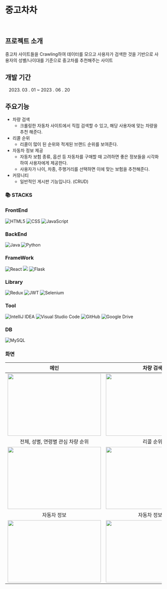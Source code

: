 # 중고차차
<br>

## 프로젝트 소개
중고차 사이트들을 Crawling하여 데이터를 모으고 사용자가 검색한 것을 기반으로 사용자의 성별/나이대를 기준으로 중고차를 추천해주는 사이트

## 개발 기간
  &nbsp;&nbsp;&nbsp;2023. 03 . 01 ~ 2023 . 06 . 20

## 주요기능
- 차량 검색
  - 크롤링한 자동차 사이트에서 직접 검색할 수 있고, 해당 사용자에 맞는 차량을 추천 해준다.
- 리콜 순위
  -  리콜이 많이 된 순위와 적게된 브랜드 순위를 보여준다.
-  자동차 정보 제공
    - 자동차 보험 종류, 옵션 등 자동차를 구매할 때 고려하면 좋은 정보들을 시각화하여 사용자에게 제공한다.
    - 사용자가 나이, 차종, 주행거리를 선택하면 이에 맞는 보험을 추천해준다.
- 커뮤니티
  - 일반적인 게시판 기능입니다.  (CRUD)
 

### 📚 STACKS

### FrontEnd
![HTML5](https://img.shields.io/badge/html5-%23E34F26.svg?style=for-the-badge&logo=html5&logoColor=white)
![CSS](https://img.shields.io/badge/css3-%231572B6.svg?style=for-the-badge&logo=css3&logoColor=white)
![JavaScript](https://img.shields.io/badge/javascript-%23323330.svg?style=for-the-badge&logo=javascript&logoColor=%23F7DF1E)

### BackEnd
![Java](https://img.shields.io/badge/java-%23ED8B00.svg?style=for-the-badge&logo=openjdk&logoColor=white)
![Python](https://img.shields.io/badge/python-3670A0?style=for-the-badge&logo=python&logoColor=ffdd54)

### FrameWork
![React](https://img.shields.io/badge/react-%2320232a.svg?style=for-the-badge&logo=react&logoColor=%2361DAFB)
<img src="https://img.shields.io/badge/spring boot-6DB33F?style=for-the-badge&logo=springboot&logoColor=white">
![Flask](https://img.shields.io/badge/flask-%23000.svg?style=for-the-badge&logo=flask&logoColor=white)

### Library
![Redux](https://img.shields.io/badge/redux-%23593d88.svg?style=for-the-badge&logo=redux&logoColor=white)
![JWT](https://img.shields.io/badge/JWT-black?style=for-the-badge&logo=JSON%20web%20tokens)
![Selenium](https://img.shields.io/badge/-selenium-%43B02A?style=for-the-badge&logo=selenium&logoColor=white)

### Tool
![IntelliJ IDEA](https://img.shields.io/badge/IntelliJIDEA-000000.svg?style=for-the-badge&logo=intellij-idea&logoColor=white)
![Visual Studio Code](https://img.shields.io/badge/Visual%20Studio%20Code-0078d7.svg?style=for-the-badge&logo=visual-studio-code&logoColor=white)
![GitHub](https://img.shields.io/badge/github-%23121011.svg?style=for-the-badge&logo=github&logoColor=white)
![Google Drive](https://img.shields.io/badge/Google%20Drive-4285F4?style=for-the-badge&logo=googledrive&logoColor=white)

### DB
![MySQL](https://img.shields.io/badge/mysql-%2300f.svg?style=for-the-badge&logo=mysql&logoColor=white)

### 화면
| 메인 | 차량 검색  | 검색한 차량과 유사한 차량 추천 | 사용자 개인 맞춤형 |
| :------------: | :------------: |:------------:|:------------:|
|<img src="https://github.com/finalPRJ/project/assets/95736504/cc5f6dd4-0047-473a-840e-a08df87627df" width="300" height="200"/>|<img src="https://github.com/finalPRJ/project/assets/95736504/e290ee8a-0465-436d-9b61-5a2908dba5d3" width="300" height="200"/>|<img src="https://github.com/finalPRJ/project/assets/95736504/4c7cfc29-bb63-456e-9286-02da50cad4f3" width="300" height="200"/>|<img src="https://github.com/finalPRJ/project/assets/95736504/92ad8fd7-5514-48b5-95bb-f596e0d6eb90" width="300" height="200"/>|
| 전체, 성별, 연령별 관심 차량 순위 | 리콜 순위 | 리콜 차트 | 리콜 워드 클라우드 |
|<img src="https://github.com/finalPRJ/project/assets/95736504/49bf53c4-88b5-4508-9861-620ebd8a5a45" width="300" height="200"/>|<img src="https://github.com/finalPRJ/project/assets/95736504/ad22df76-ea19-4f3d-8e9e-d0c5bf63153c" width="300" height="200"/>|<img src="https://github.com/finalPRJ/project/assets/95736504/55583409-d857-43b8-a20a-ed72b16428c5" width="300" height="200"/>|<img src="https://github.com/finalPRJ/project/assets/95736504/21344072-3c6e-4fc3-8ac3-826fdc40157c" width="300" height="200"/>|
| 자동자 정보 | 자동차 정보 2 | 커뮤니티 | 커뮤니티2 |
|<img src="https://github.com/finalPRJ/project/assets/95736504/38779ada-ac28-4775-960c-c3dc0ce96049" width="300" height="200"/>|<img src="https://github.com/finalPRJ/project/assets/95736504/aca2fa50-8a03-479c-bc0a-2cfc7a6fa1e4" width="300" height="200"/>|<img src="https://github.com/finalPRJ/project/assets/95736504/9908bcc8-e39c-4275-8fd7-70f3a19ba865" width="300" height="200"/>|<img src="https://github.com/finalPRJ/project/assets/95736504/abdb6309-de36-4650-a41e-d41ee3997e6e" width="300" height="200"/>|



